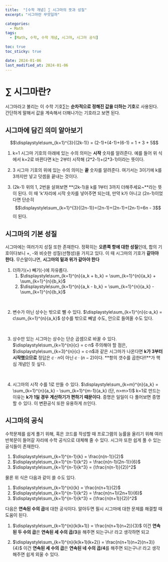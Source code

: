 ```yaml
---
title:  "[수학 개념] ∑ 시그마의 뜻과 성질"
excerpt: "시그마란 무엇일까"

categories:
  - Math
tags:
  - [Math, 수학, 수학 개념, 시그마, 시그마 공식]

toc: true
toc_sticky: true

date: 2024-01-06
last_modified_at: 2024-01-06
---
```


# $\sum$ 시그마란?
시그마라고 불리는 이 수학 기호$\sum$는 **순차적으로 정해진 값을 더하는 기호**로 사용된다. 간단하게 말해서 값을 계속해서 더해나가는 기호라고 보면 된다.

## 시그마에 담긴 의미 알아보기

$$\displaystyle\sum_{k=1}^{3}{(2k-1)} = (2-1)+(4-1)+(6-1) = 1 + 3 + 5$$

1. k=1
시그마 기호의 아래에 있는 수의 의미는 **시작** 숫자를 알려준다. 예를 들어 위 식에서 k=2로 바뀐다면 k는 2부터 시작해 (2\*2-1)+(2\*3-1)이라는 뜻이다.

2. 3
시그마 기호의 위에 있는 수의 의미는 **끝** 숫자를 알려준다. 여기서는 3이기에 k를 3까지만 넣고 덧셈을 끝내는 것이다.

3. (2k-1)
위의 1, 2번을 살펴보면 **(2k-1)을 k를 1부터 3까지 더해주세요~**라는 뜻이 된다. 이 때 'k'자리에 시작 숫자를 넣어주면 되는데, 만약 k가 아니고 (2n-1)이었다면 단순히
$$\displaystyle\sum_{k=1}^{3}{(2n-1)}=(2n-1)+(2n-1)+(2n-1)=6n - 3$$ 이 된다.

## 시그마의 기본 성질
시그마에는 여러가지 성질 또한 존재한다. 정확히는 **오른쪽 항에 대한 성질**인데, 합의 기호이다보니 +, -와 비슷한 성질(선형성)을 가지고 있다. 이 때 시그마의 기호가 **같아야 한다.** 무슨말이냐면, **시그마의 밑과 위가 같아야 한다**

1. 더하기(+) 빼기(-)에 자유롭다.
    1. $\displaystyle\sum_{k=1}^{n}{a_k + b_k} = \sum_{k=1}^{n}{a_k} + \sum_{k=1}^{n}{b_k}$
    2. $\displaystyle\sum_{k=1}^{n}{a_k - b_k} = \sum_{k=1}^{n}{a_k} - \sum_{k=1}^{n}{b_k}$

<br>

2. 변수가 아닌 상수는 밖으로 뺄 수 있다.
$\displaystyle\sum_{k=1}^{n}{c·a_k} = c\sum_{k=1}^{n}{a_k}$
상수를 밖으로 빼낼 수도, 안으로 들여올 수도 있다.

<br>

3. 상수만 있는 시그마는 상수는 단순 곱셈으로 바꿀 수 있다.
$\displaystyle\sum_{k=1}^{n}{c} = c·n$
주의해야 할 점은,
$\displaystyle\sum_{k=3}^{n}{c} = c·n$과 같은 시그마가 나온다면 **k가 3부터 시작했으므로** 정답은 $c·n$이 아닌 $c·(n-2)$이다. **항의 갯수를 곱한다!!**가 핵심 개념인 듯 싶다.
<br>

4. 시그마의 시작 수를 1로 만들 수 있다.
$\displaystyle\sum_{k=m}^{n}{a_k} = \sum_{k=1}^{n}{a_k} - \sum_{k=1}^{m-1}{a_k} (단, n>m>1)$
k=1로 만드는 이유는 **k가 1일 경우 계산하기가 편하기 때문이다**. 증명은 일일이 다 풀어보면 증명할 수 있다. 이 변환공식 또한 유용하게 쓰인다.

## 시그마의 공식
수학문제를 쉽게 풀기 위해, 혹은 코드를 작성할 때 프로그램의 능률을 올리기 위해 여러 반복문이 들어갈 자리에 수학 공식으로 대체해 줄 수 있다. 시그마 또한 쉽게 풀 수 있는 공식들이 존재한다.

1. $\displaystyle\sum_{k=1}^{n-1}{k} = \frac{n(n-1)}{2}$
2. $\displaystyle\sum_{k=1}^{n-1}{k^2} = \frac{n(n-1)(2n-1)}{6}$
3. $\displaystyle\sum_{k=1}^{n-1}{k^3} = (\frac{n(n-1)}{2})^2$

물론 위 식은 다음과 같이 쓸 수도 있다.

1. $\displaystyle\sum_{k=1}^{n}{k} = \frac{n(n+1)}{2}$
2. $\displaystyle\sum_{k=1}^{n-1}{k^2} = \frac{n(n+1)(2n+1)}{6}$
3. $\displaystyle\sum_{k=1}^{n-1}{k^3} = (\frac{n(n+1)}{2})^2$

다음은 **연속된 수의 곱**에 대한 공식이다. 알아두면 필시 시그마에 대한 문제를 해결할 때 도움이 된다.

1. $\displaystyle\sum_{k=1}^{n}{k(k+1)} = \frac{n(n+1)(n+2)}{3}$
이건 **연속된 두 수의 곱**은 **연속된 세 수의 곱/3**을 해주면 되는구나! 라고 생각하면 되고

2. $\displaystyle\sum_{k=1}^{n}{k(k+1)(k+2)} = \frac{n(n+1)(n+2)(n+3)}{4}$
이건 **연속된 세 수의 곱**은 **연속된 네 수의 곱/4**를 해주면 되는구나! 라고 생각해주면 쉽게 외울 수 있다.